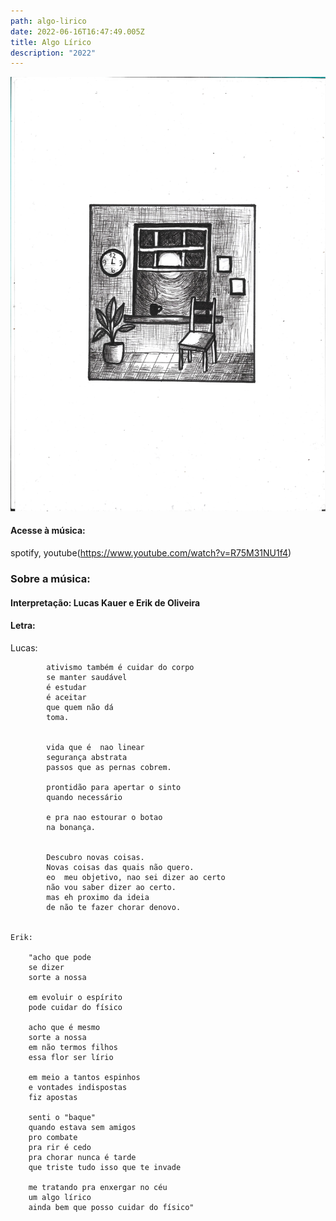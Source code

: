 ```yaml
---
path: algo-lirico
date: 2022-06-16T16:47:49.005Z
title: Algo Lírico
description: "2022"
---
```

![Capa single](../assets/capamusica.jpg "Capa")

#### Acesse à música:
spotify, youtube(https://www.youtube.com/watch?v=R75M31NU1f4)

### Sobre a música:
#### Interpretação: Lucas Kauer e Erik de Oliveira
#### Letra: 

Lucas:

            ativismo também é cuidar do corpo  
            se manter saudável  
            é estudar  
            é aceitar  
            que quem não dá  
            toma.  


            vida que é  nao linear  
            segurança abstrata  
            passos que as pernas cobrem.  

            prontidão para apertar o sinto  
            quando necessário  

            e pra nao estourar o botao  
            na bonança.


            Descubro novas coisas.  
            Novas coisas das quais não quero.    
            eo  meu objetivo, nao sei dizer ao certo
            não vou saber dizer ao certo.  
            mas eh proximo da ideia
            de não te fazer chorar denovo.  
            

    Erik:
 
        "acho que pode 
        se dizer
        sorte a nossa

        em evoluir o espírito
        pode cuidar do físico

        acho que é mesmo
        sorte a nossa
        em não termos filhos
        essa flor ser lírio 
        
        em meio a tantos espinhos
        e vontades indispostas
        fiz apostas

        senti o "baque"
        quando estava sem amigos
        pro combate 
        pra rir é cedo 
        pra chorar nunca é tarde
        que triste tudo isso que te invade

        me tratando pra enxergar no céu 
        um algo lírico
        ainda bem que posso cuidar do físico"